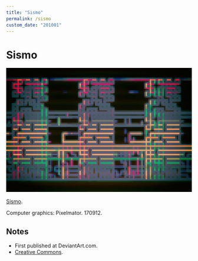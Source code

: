 ```yaml
---
title: "Sismo"
permalink: /sismo
custom_date: "201001"
---
```


# Sismo

![Sismo by jProgr](/assets/images/sismo.png)

[Sismo](https://www.deviantart.com/jprogr/art/Sismo-704098545).

Computer graphics: Pixelmator. 170912.

## Notes

- First published at DeviantArt.com.
- [Creative Commons](https://creativecommons.org/licenses/by/3.0/).
